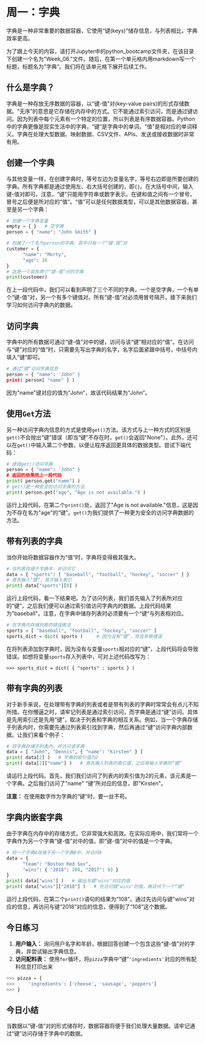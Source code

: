 # 周一：字典
字典是一种非常重要的数据容器，它使用“键(keys)”储存信息，与列表相比，字典效率更高。

为了跟上今天的内容，请打开Jupyter中的python_bootcamp文件夹，在该目录下创建一个名为"Week_06."文件。随后，在第一个单元格内用markdown写一个标题，标题名为”字典“。我们将在该单元格下展开后续工作。

## 什么是字典？

字典是一种存放无序数据的容器，以“键-值”对(key-value pairs)的形式存储数据。“无序”的意思是它存储在内存中的方式。它不能通过索引访问，而是通过键访问。因为列表中每个元素有一个特定的位置，所以列表是有序数据容器。Python中的字典更像是现实生活中的字典，“键”是字典中的单词，“值”是相对应的单词释义。字典在处理大型数据、映射数据、CSV文件、APIs、发送或接收数据时非常有用。

## 创建一个字典

与其他变量一样，在创建字典时，等号左边为变量名字，等号右边即是所要创建的字典。所有字典都是通过使用左、右大括号创建的，即`{}`。在大括号中间，输入键-值对即可。注意，“键”只能用字符串或数字表示。在键和值之间有一个冒号，冒号之后便是所对应的“值”。“值”可以是任何数据类型，可以是其他数据容器，甚至是另一个字典：
```python
# 创建一个字典变量
empty = { }   # 空字典
person = { "name": "John Smith" } 

# 创建了一个名为person的字典，其中只有一个“键-值”对
customer = {
      "name": "Morty",
      "age": 26
}
# 这是一个具有两个“键-值”对的字典
print(customer)
```

在上一段代码中，我们可以看到声明了三个不同的字典，一个是空字典，一个有单个“键-值”对，另一个有多个键值对。所有“键-值”对必须用冒号隔开。接下来我们学习如何访问字典内的数据。

## 访问字典

字典中的所有数据可通过“键-值”对中的键，访问与该“键”相对应的“值”。在访问与“键”对应的“值”时，只需要先写出字典的名字，名字后面紧跟中括号，中括号内填入“键”即可。
```python
# 通过“键”访问字典信息
person = { "name": 'John" }
print( person[ "name" ] )     
```

因为"name"键对应的值为“John”，故该代码结果为“John”。

## 使用`Get`方法

另一种访问字典内信息的方式是使用`get()`方法。该方式与上一种方式的区别是`get()`不会抛出“键”错误（即当“键”不存在时，`get()`会返回"None"）。此外，还可以在`get()`中输入第二个参数，以便让程序返回更具体的数据类型。尝试下端代码：
```python
# 使用get()访问字典
person = { "name": 'John" }
# 返回的结果同上一段代码
print( person.get("name") )
# get()是一种安全的访问字典的方法     
print( person.get("age", "Age is not available.") )     
```

运行上段代码，在第二个`print()`处，返回了"Age is not available."信息，这是因为不存在名为"age"的“键”。`get()`为我们提供了一种更为安全的访问字典数据的方法。

## 带有列表的字典

当你开始将数据容器作为“值”时，字典将变得极其强大。

```python
# 将列表存储于字典中，并访问它
data = { "sports": [ "baseball", "football", "hockey", "soccer" ] }
# 首先输入“键”，其次输入索引
print( data["sports"][0] )  
```

运行上段代码，看一下结果吧。为了访问列表，我们首先输入了列表所对应的“键”，之后我们便可以通过索引值访问字典内的数据。上段代码结果为"baseball"。注意，在字典中储存列表时必须要有一个“键”与列表相对应。

```python
# 在字典内存储列表的错误做法
sports = [ "baseball", "football", "hockey", "soccer" ]
sports_dict = dict( sports )     # 因为没有“键”，将会导致错误
```

在将列表添加到字典时，因为没有与变量`sports`相对应的“键”，上段代码将会导致错误。如想将变量`sports`存入列表中，可对上述代码改写为：

`>>> sports_dict = dict( { "sports" : sports } )`

## 带有字典的列表

对于新手来说，在处理带有字典的列表或者是带有列表的字典时常常会有点儿不知所措。在你懵逼之时，请牢记列表是通过索引访问，而字典是通过“键”访问。具体是先用索引还是先用“键”，取决于列表和字典的相互关系。例如，当一个字典存储于列表内时，你需要先通过列表索引找到字典，然后再通过“键”访问字典内部数据。让我们来看个例子：

```python
# 将字典存储于列表内，并访问该字典
data = [ "John", "Dennis", { "name": "Kirsten" } ]
print( data[2] )   # 字典的索引值为2
print( data[2]["name"] )   # 首先输入列表的索引值，之后再输入字典的“键”
```

请运行上段代码。首先，我们我们访问了列表内的索引值为2的元素，该元素是一个字典。之后我们访问了"name" “键”所对应的信息，即"Kirsten"。

**注意：** 在使用数字作为字典的“键”时，要一丝不苟。

## 字典内嵌套字典

由于字典在内存中的存储方式，它非常强大和高效。在实际应用中，我们常将一个字典作为另一个字典“键-值”对中的值，即“键-值”对中的值是一个字典。

```python
# 将一个字典A存储于另一个字典B中，并访问A
data = {
      "team": "Boston Red Sox",
      "wins": { "2018": 108, "2017": 93 }
}
print( data["wins"] )   # 输出与键"wins"对应的值
print( data["wins"]["2018"] )   # 先访问键"wins"的值，再访问下一个“键”
```

运行上段代码，在第二个`print()`语句的结果为“108”。通过先访问与键"wins"对应的信息，再访问与键“2018”对应的信息，便得到了“108”这个数据。

## 今日练习

1. **用户输入：** 询问用户名字和年龄，根据回答创建一个包含这些“键-值”对的字典，并尝试输出字典信息。
2. **访问配料表：** 使用`for`循环，将`pizza`字典中“键”`'ingredients'`对应的所有配料信息打印出来

```python
>>> pizza = {
>>>     'ingredients': ['cheese', 'sausage', 'peppers']
>>> }
```

## 今日小结

当数据以“键-值”对的形式储存时，数据容器将便于我们处理大量数据。请牢记通过“键”访问存储于字典中的数据。


